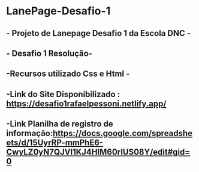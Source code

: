 # LanePage-Desafio-1
## - Projeto de Lanepage Desafio 1 da Escola DNC -
## - Desafio 1 Resolução-
## -Recursos utilizado Css e Html -
## -Link do Site Disponibilizado : https://desafio1rafaelpessoni.netlify.app/
## -Link Planilha de registro de informação:https://docs.google.com/spreadsheets/d/15UyrRP-mmPhE6-CwyLZ0yN7QJVl1KJ4HlM60rIUS08Y/edit#gid=0
